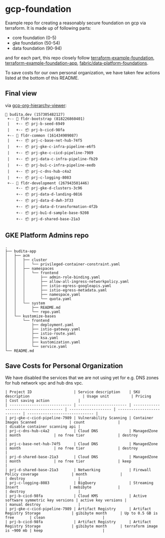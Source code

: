 # gcp-foundation 

Example repo for creating a reasonably secure foundation on gcp via terraform. It is made up of following parts:

- core foundation (0-5)
- gke foundation (50-54)
- data foundation (90-94)

and for each part, this repo closely follow [terraform-example-foundation](https://github.com/terraform-google-modules/terraform-example-foundation), [terraform-example-foundation-app](https://github.com/GoogleCloudPlatform/terraform-example-foundation-app), [fabric/data-platform-foundations](https://github.com/terraform-google-modules/cloud-foundation-fabric/tree/master/data-solutions/data-platform-foundations).

To save costs for our own personal organization, we have taken few actions listed at the bottom of this README.

## Final view
via [gcp-org-hierarchy-viewer](https://github.com/GoogleCloudPlatform/professional-services/tree/main/tools/gcp-org-hierarchy-viewer):

```
🏢 budita.dev (157305482127)
 +-- 📁 fldr-bootstrap (818226860401)
 |   +-- 📦 prj-b-seed-6949
 |   +-- 📦 prj-b-cicd-98fa
 +-- 📁 fldr-common (161434909087)
 |   +-- 📦 prj-c-base-net-hub-74f5
 |   +-- 📦 prj-gke-c-infra-pipeline-e6f5
 |   +-- 📦 prj-gke-c-cicd-pipeline-7989
 |   +-- 📦 prj-data-c-infra-pipeline-fb29
 |   +-- 📦 prj-bu1-c-infra-pipeline-eedb
 |   +-- 📦 prj-c-dns-hub-c4a2
 |   +-- 📦 prj-c-logging-8083
 +-- 📁 fldr-development (267943501446)
     +-- 📦 prj-gke-d-clusters-3c96
     +-- 📦 prj-data-d-landing-0816
     +-- 📦 prj-data-d-dwh-3f33
     +-- 📦 prj-data-d-transformation-4f2b
     +-- 📦 prj-bu1-d-sample-base-9208
     +-- 📦 prj-d-shared-base-21a3
```
## GKE Platform Admins repo
```
.
├── budita-app
│   ├── acm
│   │   ├── cluster
│   │   │   └── privileged-container-constraint.yaml
│   │   ├── namespaces
│   │   │   └── frontend
│   │   │       ├── admin-role-binding.yaml
│   │   │       ├── allow-all-ingress-networkpolicy.yaml
│   │   │       ├── istio-egress-googleapis.yaml
│   │   │       ├── istio-egress-metadata.yaml
│   │   │       ├── namespace.yaml
│   │   │       └── quota.yaml
│   │   └── system
│   │       ├── README.md
│   │       └── repo.yaml
│   └── kustomize-bases
│       └── frontend
│           ├── deployment.yaml
│           ├── istio-gateway.yaml
│           ├── istio-route.yaml
│           ├── ksa.yaml
│           ├── kustomization.yaml
│           └── service.yaml
└── README.md
```
## Save Costs for Personal Organization
We have disabled the services that we are not using yet for e.g. DNS zones for hub network vpc and hub dns vpc.  

```
| Project ID                   | Service description    | SKU description                        | Usage unit          | Pricing                    | Cost saving action             |
| ---------------------------- | ---------------------- | -------------------------------------- | ------------------- | -------------------------- | ------------------------------ |
| prj-gke-c-cicd-pipeline-7989 | Vulnerability Scanning | Container Images Scanned               | count               |                            | disable container scanning api |
| prj-c-dns-hub-c4a2           | Cloud DNS              | ManagedZone                            | month               | no free tier               | destroy                        |
| prj-c-base-net-hub-74f5      | Cloud DNS              | ManagedZone                            | month               | no free tier               | destroy                        |
| prj-d-shared-base-21a3       | Cloud DNS              | ManagedZone                            | month               | no free tier               | keep                           |
| prj-d-shared-base-21a3       | Networking             | Firewall Policy coverage               | month               |                            | destroy                        |
| prj-c-logging-8083           | BigQuery               | Streaming Insert                       | mebibyte            |                            | destroy                        |
| prj-b-cicd-98fa              | Cloud KMS              | Active software symmetric key versions | active key versions |                            | manual destroy                 |
| prj-gke-c-cicd-pipeline-7989 | Artifact Registry      | Artifact Registry Storage              | gibibyte month      | Up to 0.5 GB is free       | clean                          |
| prj-b-cicd-98fa              | Artifact Registry      | Artifact Registry Storage              | gibibyte month      | terraform image is ~900 mb | keep                           |
```
